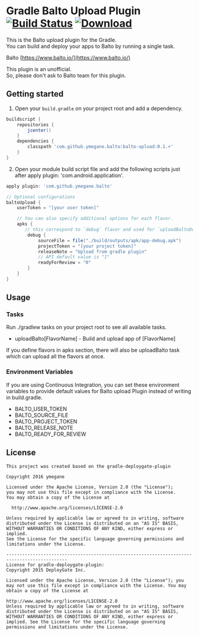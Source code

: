 # Gradle Balto Upload Plugin [![Build Status](https://travis-ci.org/ymegane/gradle-balto-upload-plugin.svg?branch=master)](https://travis-ci.org/ymegane/gradle-balto-upload-plugin) [ ![Download](https://api.bintray.com/packages/ymegane/maven/gradle-balto-upload-plugin/images/download.svg) ](https://bintray.com/ymegane/maven/gradle-balto-upload-plugin/_latestVersion)

This is the Balto upload plugin for the Gradle.  
You can build and deploy your apps to Balto by running a single task.

Balto [https://www.balto.io/](https://www.balto.io/)

This plugin is an unofficial.  
So, please don't ask to Balto team for this plugin.

Getting started
-------

1) Open your `build.gradle` on your project root and add a dependency.

```gradle
buildscript {
    repositories {
        jcenter()
    }
    dependencies {
        classpath 'com.github.ymegane.balto:balto-upload:0.1.+'
    }
}
```

2) Open your module build script file and add the following scripts just after apply plugin: 'com.android.application'.

```gradle
apply plugin: 'com.github.ymegane.balto'

// Optional configurations
baltoUpload {
    userToken = "[your user token]"

    // You can also specify additional options for each flavor.
    apks {
       // this correspond to `debug` flavor and used for `uploadBaltoDebug` task
        debug {
            sourceFile = file("./build/outputs/apk/app-debug.apk")
            projectToken = "[your project token]"
            releaseNote = "Upload from gradle plugin"
            // API default value is "1"
            readyForReview = "0"
        }
    }
}

```
Usage
-------
### Tasks
Run ./gradlew tasks on your project root to see all available tasks.
* uploadBalto[FlavorName] - Build and upload app of [FlavorName]

If you define flavors in apks section, there will also be uploadBalto task which can upload all the flavors at once.

### Environment Variables
If you are using Continuous Integration, you can set these environment variables to provide default values for Balto upload Plugin instead of writing in build.gradle.

- BALTO_USER_TOKEN
- BALTO_SOURCE_FILE
- BALTO_PROJECT_TOKEN
- BALTO_RELEASE_NOTE
- BALTO_READY_FOR_REVIEW

License
-------
```
This project was created based on the gradle-deploygate-plugin

Copyright 2016 ymegane

Licensed under the Apache License, Version 2.0 (the "License");
you may not use this file except in compliance with the License.
You may obtain a copy of the License at

  http://www.apache.org/licenses/LICENSE-2.0

Unless required by applicable law or agreed to in writing, software
distributed under the License is distributed on an "AS IS" BASIS,
WITHOUT WARRANTIES OR CONDITIONS OF ANY KIND, either express or implied.
See the License for the specific language governing permissions and
limitations under the License.

---------------------------------------------------------------------------------------------
License for gradle-deploygate-plugin:
Copyright 2015 DeployGate Inc.

Licensed under the Apache License, Version 2.0 (the "License"); you may not use this file except in compliance with the License. You may obtain a copy of the License at

http://www.apache.org/licenses/LICENSE-2.0
Unless required by applicable law or agreed to in writing, software distributed under the License is distributed on an "AS IS" BASIS, WITHOUT WARRANTIES OR CONDITIONS OF ANY KIND, either express or implied. See the License for the specific language governing permissions and limitations under the License.
```
